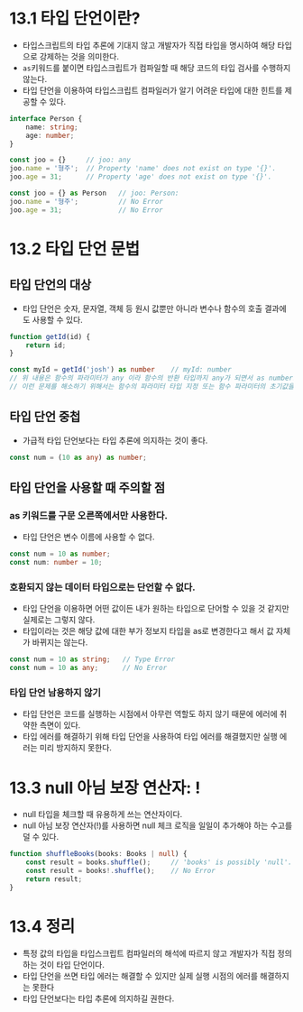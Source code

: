 # 13.1 타입 단언이란?
* 타입스크립트의 타입 추론에 기대지 않고 개발자가 직접 타입을 명시하여 해당 타입으로 강제하는 것을 의미한다.
* `as`키워드를 붙이면 타입스크립트가 컴파일할 때 해당 코드의 타입 검사를 수행하지 않는다.
* 타입 단언을 이용하여 타입스크립트 컴파일러가 알기 어려운 타입에 대한 힌트를 제공할 수 있다.
```ts
interface Person {
    name: string;
    age: number;
}

const joo = {}     // joo: any
joo.name = '형주';  // Property 'name' does not exist on type '{}'.
joo.age = 31;      // Property 'age' does not exist on type '{}'.

const joo = {} as Person   // joo: Person: 
joo.name = '형주';          // No Error
joo.age = 31;              // No Error
```

# 13.2 타입 단언 문법
## 타입 단언의 대상
* 타입 단언은 숫자, 문자열, 객체 등 원시 값뿐만 아니라 변수나 함수의 호출 결과에도 사용할 수 있다.
```ts
function getId(id) {
    return id;
}

const myId = getId('josh') as number    // myId: number
// 위 내용은 함수의 파라미터가 any 이라 함수의 반환 타입까지 any가 되면서 as number로 강제 타입을 지정한 부분이 잘못된걸 추론하지 못한다.
// 이런 문제를 해소하기 위해서는 함수의 파라미터 타입 지정 또는 함수 파라미터의 초기값을 지정한다.
```
## 타입 단언 중첩
* 가급적 타입 단언보다는 타입 추론에 의지하는 것이 좋다.
```ts
const num = (10 as any) as number;
```

## 타입 단언을 사용할 때 주의할 점
### as 키워드를 구문 오른쪽에서만 사용한다.
* 타입 단언은 변수 이름에 사용할 수 없다.
```ts
const num = 10 as number;
const num: number = 10;
```

### 호환되지 않는 데이터 타입으로는 단언할 수 없다.
* 타입 단언을 이용하면 어떤 값이든 내가 원하는 타입으로 단어할 수 있을 것 같지만 실제로는 그렇지 않다.
* 타입이라는 것은 해당 값에 대한 부가 정보지 타입을 as로 변경한다고 해서 값 자체가 바뀌지는 않는다.
```ts
const num = 10 as string;   // Type Error
const num = 10 as any;      // No Error
```

### 타입 단언 남용하지 않기
* 타입 단언은 코드를 실행하는 시점에서 아무런 역할도 하지 않기 때문에 에러에 취약한 측면이 있다.
* 타입 에러를 해결하기 위해 타입 단언을 사용하여 타입 에러를 해결했지만 실행 에러는 미리 방지하지 못한다.

# 13.3 null 아님 보장 연산자: !
* null 타입을 체크할 때 유용하게 쓰는 연산자이다.
* null 아님 보장 연산자(!)를 사용하면 null 체크 로직을 일일이 추가해야 하는 수고를 덜 수 있다.
```ts
function shuffleBooks(books: Books | null) {
    const result = books.shuffle();     // 'books' is possibly 'null'.
    const result = books!.shuffle();    // No Error
    return result;
}
```

# 13.4 정리
* 특정 값의 타입을 타입스크립트 컴파일러의 해석에 따르지 않고 개발자가 직접 정의하는 것이 타입 단언이다.
* 타입 단언을 쓰면 타입 에러는 해결할 수 있지만 실제 실행 시점의 에러를 해결하지는 못한다
* 타입 단언보다는 타입 추론에 의지하길 권한다.